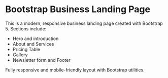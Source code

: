 # Bootstrap Business Landing Page

This is a modern, responsive business landing page created with Bootstrap 5. Sections include:
- Hero and introduction
- About and Services
- Pricing Table
- Gallery
- Newsletter form and Footer

Fully responsive and mobile-friendly layout with Bootstrap utilities.
